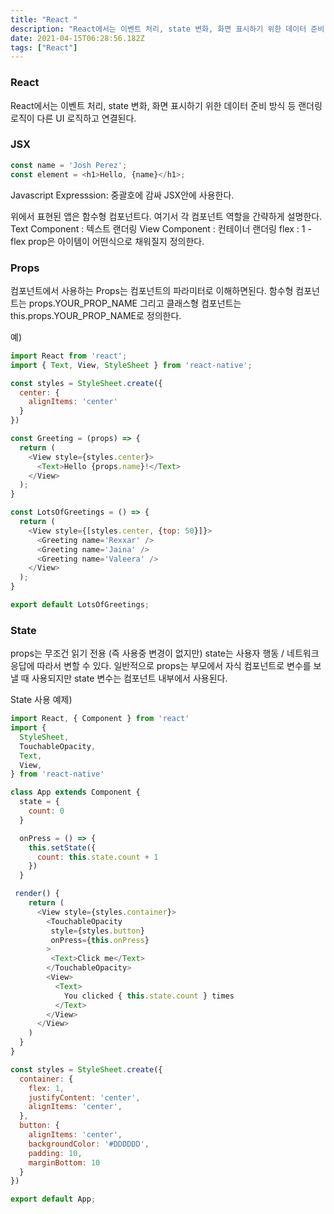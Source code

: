 ```yaml
---
title: "React "
description: "React에서는 이벤트 처리, state 변화, 화면 표시하기 위한 데이터 준비 방식 등 랜더링 로직이 다른 UI 로직하고 연결된다.Javascript Expresssion: 중괄호에 감싸 JSX안에 사용한다. 위에서 표현된 앱은 함수형 컴포넌트다.여기서 각 컴포넌트 "
date: 2021-04-15T06:28:56.182Z
tags: ["React"]
---
```

### React
React에서는 이벤트 처리, state 변화, 화면 표시하기 위한 데이터 준비 방식 등 랜더링 로직이 다른 UI 로직하고 연결된다.

### JSX
```js
const name = 'Josh Perez';
const element = <h1>Hello, {name}</h1>;
```
Javascript Expresssion: 중괄호에 감싸 JSX안에 사용한다. 

위에서 표현된 앱은 함수형 컴포넌트다.
여기서 각 컴포넌트 역할을 간략하게 설명한다.
Text Component : 텍스트 랜더링
View Component : 컨테이너 랜더링
flex : 1 - flex prop은 아이템이 어떤식으로 채워질지 정의한다.

### Props
컴포넌트에서 사용하는 Props는 컴포넌트의 파라미터로 이해하면된다. 함수형 컴포넌트는 props.YOUR_PROP_NAME 그리고 클래스형 컴포넌트는 this.props.YOUR_PROP_NAME로 정의한다.

예)
```js
import React from 'react';
import { Text, View, StyleSheet } from 'react-native';

const styles = StyleSheet.create({
  center: {
    alignItems: 'center'
  }
})

const Greeting = (props) => {
  return (
    <View style={styles.center}>
      <Text>Hello {props.name}!</Text>
    </View>
  );
}

const LotsOfGreetings = () => {
  return (
    <View style={[styles.center, {top: 50}]}>
      <Greeting name='Rexxar' />
      <Greeting name='Jaina' />
      <Greeting name='Valeera' />
    </View>
  );
}

export default LotsOfGreetings;
```
### State
props는 무조건 읽기 전용 (즉 사용중 변경이 없지만)
state는 사용자 행동 / 네트워크 응답에 따라서 변할 수 있다. 
일반적으로 props는 부모에서 자식 컴포넌트로 변수를 보낼 때 사용되지만 state 변수는 컴포넌트 내부에서 사용된다.

State 사용 예제)
```js
import React, { Component } from 'react'
import {
  StyleSheet,
  TouchableOpacity,
  Text,
  View,
} from 'react-native'

class App extends Component {
  state = {
    count: 0
  }

  onPress = () => {
    this.setState({
      count: this.state.count + 1
    })
  }

 render() {
    return (
      <View style={styles.container}>
        <TouchableOpacity
         style={styles.button}
         onPress={this.onPress}
        >
         <Text>Click me</Text>
        </TouchableOpacity>
        <View>
          <Text>
            You clicked { this.state.count } times
          </Text>
        </View>
      </View>
    )
  }
}

const styles = StyleSheet.create({
  container: {
    flex: 1,
    justifyContent: 'center',
    alignItems: 'center',
  },
  button: {
    alignItems: 'center',
    backgroundColor: '#DDDDDD',
    padding: 10,
    marginBottom: 10
  }
})

export default App;
```
